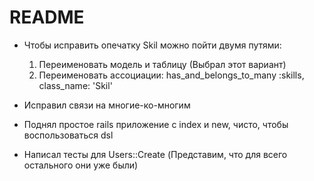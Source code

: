 # README

* Чтобы исправить опечатку Skil можно пойти двумя путями:
  1. Переименовать модель и таблицу (Выбрал этот вариант)
  2. Переименовать ассоциации: has_and_belongs_to_many :skills, class_name: 'Skil'

* Исправил связи на многие-ко-многим

* Поднял простое rails приложение с index и new, чисто, чтобы воспользоваться dsl

* Написал тесты для Users::Create (Представим, что для всего остального они уже были)
